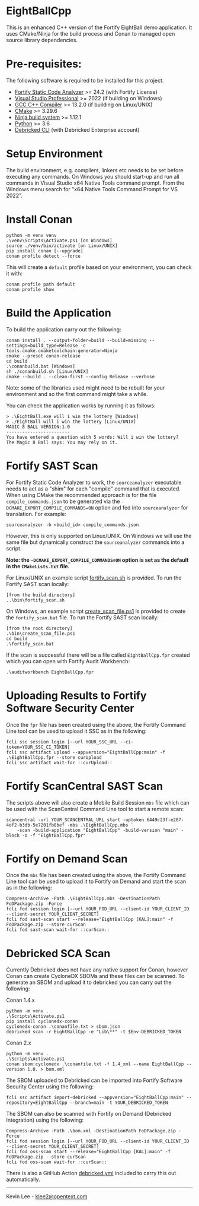 # EightBallCpp

This is an enhanced C++ version of the Fortify EightBall demo application. It uses CMake/Ninja for the build
process and Conan to managed open source library dependencies.

Pre-requisites:
===============

The following software is required to be installed for this project.

 - [Fortify Static Code Analyzer](https://www.opentext.com/en-gb/products/fortify-static-code-analyzer) >= 24.2 (with Fortify License)
 - [Visual Studio Professional](https://visualstudio.microsoft.com/vs/) >= 2022 (if building on Windows)
 - [GCC C++ Compiler](https://gcc.gnu.org/) >= 13.2.0 (if building on Linux/UNIX)
 - [CMake](https://cmake.org/download/) >= 3.29.6
 - [Ninja build system](https://ninja-build.org/) >= 1.12.1
 - [Python](https://www.python.org/downloads/) >= 3.6
 - [Debricked CLI](https://docs.debricked.com/tools-and-integrations/cli/debricked-cli) (with Debricked Enterprise account)

Setup Environment
=================

The build environment, e.g. compilers, linkers etc needs to be set before executing any commands. 
On Windows you should start-up and run all commands in Visual Studio x64 Native Tools command prompt. From the Windows menu search
for "x64 Native Tools Command Prompt for VS 2022".

Install Conan
=============

```
python -m venv venv
.\venv\Scripts\Activate.ps1 [on Windows]
source ./venv/bin/activate [on Linux/UNIX]
pip install conan [--upgrade]
conan profile detect --force
```

This will create a `default` profile based on your environment, you can check it with:

```
conan profile path default
conan profile show
```

Build the Application
=====================

To build the application carry out the following:

```
conan install . --output-folder=build --build=missing --settings=build_type=Release -c tools.cmake.cmaketoolchain:generator=Ninja
cmake --preset conan-release
cd build
.\conanbuild.bat [Windows]
sh ./conanbuild.sh [Linux/UNIX]
cmake --build . --clean-first --config Release --verbose
```

Note: some of the libraries used might need to be rebuilt for your environment and so the first command might take a while.

You can check the application works by running it as follows:

```
> .\EightBall.exe will i win the lottery [Windows]
> ./EightBall will i win the lottery [Linux/UNIX]
MAGIC 8 BALL VERSION:1.0
------------------------
You have entered a question with 5 words: Will i win the lottery?
The Magic 8 Ball says: You may rely on it.
```

Fortify SAST Scan
=================

For Fortify Static Code Analyzer to work, the `sourceanalyzer` executable needs to act as a "shim" for
each "compile" command that is executed. When using CMake the recommended approach is for the file
`compile_commands.json` to be generated via the `-DCMAKE_EXPORT_COMPILE_COMMANDS=ON` option and fed
into `sourceanalyzer` for translation. For example:

```
sourceanalyzer -b <build_id> compile_commands.json
```

However, this is only supported on Linux/UNIX. On Windows we will use the same file but dynamically construct 
the `sourceanalyzer` commands into a script. 

**Note: the `-DCMAKE_EXPORT_COMPILE_COMMANDS=ON` option is set as the default in the `CMakeLists.txt` file.**

For Linux/UNIX an example script [fortify_scan.sh](bin\fortify_scan.sh) is provided. To run the Fortify SAST scan locally:

```
[from the build directory]
..\bin\fortify_scan.sh
```

On Windows, an example script [create_scan_file.ps1](bin\create_scan_file.ps1) is provided to create the `fortify_scan.bat`
file. To run the Fortify SAST scan locally:

```
[from the root directory]
.\bin\create_scan_file.ps1
cd build
.\fortify_scan.bat
```

If the scan is successful there will be a file called `EightBallCpp.fpr` created which you can open with Fortify Audit Workbench:

```
.\auditworkbench EightBallCpp.fpr
```

Uploading Results to Fortify Software Security Center
=====================================================

Once the `fpr` file has been created using the above, the Fortify Command Line tool can be used to
upload it SSC as in the following:

```
fcli ssc session login [--url YOUR_SSC_URL --ci-token=YOUR_SSC_CI_TOKEN]
fcli ssc artifact upload --appversion="EightBallCpp:main" -f .\EightBallCpp.fpr --store curUpload
fcli ssc artifact wait-for ::curUpload::
```

Fortify ScanCentral SAST Scan
=============================

The scripts above will also create a Mobile Build Session `mbs` file which can be used with the ScanCentral Command Line tool 
to start a remote scan:

```
scancentral -url YOUR_SCANCENTRAL_URL start -uptoken 6449c23f-e287-4ef2-b3db-5e7201fb8bef -mbs .\EightBallCpp.mbs `
    -scan -build-application "EightBallCpp" -build-version "main" -block -o -f "EightBallCpp.fpr"
```

Fortify on Demand Scan
======================

Once the `mbs` file has been created using the above, the Fortify Command Line tool can be used to
upload it to Fortify on Demand and start the scan as in the following:

```
Compress-Archive -Path .\EightBallCpp.mbs -DestinationPath FoDPackage.zip -Force
fcli fod session login [--url YOUR_FOD_URL --client-id YOUR_CLIENT_ID --client-secret YOUR_CLIENT_SECRET]
fcli fod sast-scan start --release="EightBallCpp [KAL]:main" -f FoDPackage.zip --store curScan
fcli fod sast-scan wait-for ::curScan::
```

Debricked SCA Scan
==================

Currently Debricked does not have any native support for Conan, however Conan can create CycloneDX SBOMs and these files
can be scanned. To generate an SBOM and upload it to debricked you can carry out the following:

Conan 1.4.x

```
python -m venv .
.\Scripts\Activate.ps1
pip install cyclonedx-conan
cyclonedx-conan .\conanfile.txt > sbom.json
debricked scan -r EightBallCpp -e "Lib\**" -t $Env:DEBRICKED_TOKEN
```

Conan 2.x

```
python -m venv . 
.\Scripts\Activate.ps1
conan sbom:cyclonedx .\conanfile.txt -f 1.4_xml --name EightBallCpp --version 1.0. > bom.xml
```

The SBOM uploaded to Debricked can be imported into Fortify Software Security Center using the following:

```
fcli ssc artifact import-debricked --appversion="EightBallCpp:main" --repository=EightBallCpp --branch=main -t YOUR_DEBRICKED_TOKEN
```

The SBOM can also be scanned with Fortify on Demand (Debricked Integration) using the following:

```
Compress-Archive -Path .\bom.xml -DestinationPath FoDPackage.zip -Force
fcli fod session login [--url YOUR_FOD_URL --client-id YOUR_CLIENT_ID --client-secret YOUR_CLIENT_SECRET]
fcli fod oss-scan start --release="EightBallCpp [KAL]:main" -f FoDPackage.zip --store curScan
fcli fod oss-scan wait-for ::curScan::
```

There is also a GitHub Action [debricked.yml](.github/workflows/debricked.yml) included to carry this out automatically.

---

Kevin Lee - klee2@opentext.com

